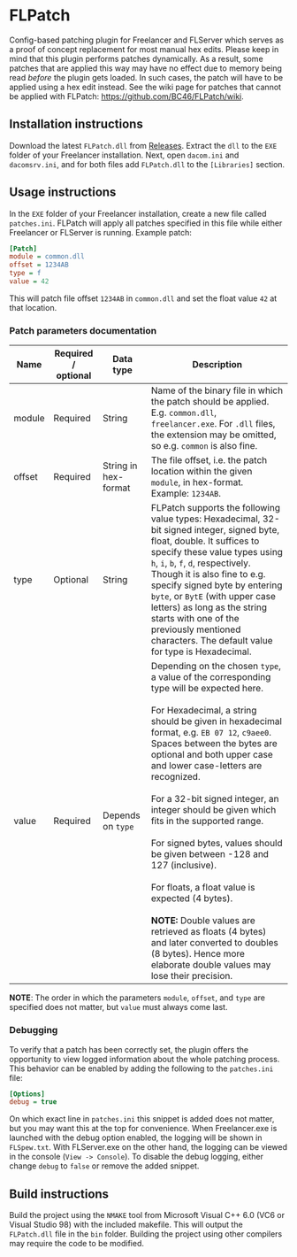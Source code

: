 # FLPatch
Config-based patching plugin for Freelancer and FLServer which serves as a proof of concept replacement for most manual hex edits. Please keep in mind that this plugin performs patches dynamically. As a result, some patches that are applied this way may have no effect due to memory being read *before* the plugin gets loaded. In such cases, the patch will have to be applied using a hex edit instead. See the wiki page for patches that cannot be applied with FLPatch: https://github.com/BC46/FLPatch/wiki.

## Installation instructions
Download the latest `FLPatch.dll` from [Releases](https://github.com/BC46/FLPatch/releases). Extract the `dll` to the `EXE` folder of your Freelancer installation.
Next, open `dacom.ini` and `dacomsrv.ini`, and for both files add `FLPatch.dll` to the `[Libraries]` section.

## Usage instructions
In the `EXE` folder of your Freelancer installation, create a new file called `patches.ini`. FLPatch will apply all patches specified in this file while either Freelancer or FLServer is running. Example patch:

```ini
[Patch]
module = common.dll
offset = 1234AB
type = f
value = 42
```

This will patch file offset `1234AB` in `common.dll` and set the float value `42` at that location.

### Patch parameters documentation
| Name     | Required / optional | Data type | Description |
| -------- | --------- | --------- | --------- |
| module   | Required  | String               | Name of the binary file in which the patch should be applied. E.g. `common.dll`, `freelancer.exe`. For `.dll` files, the extension may be omitted, so e.g. `common` is also fine. |
| offset   | Required  | String in hex-format | The file offset, i.e. the patch location within the given `module`, in hex-format. Example: `1234AB`. |
| type     | Optional  | String               | FLPatch supports the following value types: Hexadecimal, 32-bit signed integer, signed byte, float, double. It suffices to specify these value types using `h`, `i`, `b`, `f`, `d`, respectively. Though it is also fine to e.g. specify signed byte by entering `byte`, or `BytE` (with upper case letters) as long as the string starts with one of the previously mentioned characters. The default value for type is Hexadecimal. |
| value    | Required  | Depends on `type`    | Depending on the chosen `type`, a value of the corresponding type will be expected here.<br /><br />For Hexadecimal, a string should be given in hexadecimal format, e.g. `EB 07 12`, `c9aee0`. Spaces between the bytes are optional and both upper case and lower case-letters are recognized.<br /><br />For a 32-bit signed integer, an integer should be given which fits in the supported range.<br /><br />For signed bytes, values should be given between -128 and 127 (inclusive).<br /><br />For floats, a float value is expected (4 bytes). <br /><br />**NOTE:** Double values are retrieved as floats (4 bytes) and later converted to doubles (8 bytes). Hence more elaborate double values may lose their precision. |

**NOTE**: The order in which the parameters `module`, `offset`, and `type` are specified does not matter, but `value` must always come last.

### Debugging

To verify that a patch has been correctly set, the plugin offers the opportunity to view logged information about the whole patching process. This behavior can be enabled by adding the following to the `patches.ini` file:

```ini
[Options]
debug = true
```

On which exact line in `patches.ini` this snippet is added does not matter, but you may want this at the top for convenience. When Freelancer.exe is launched with the debug option enabled, the logging will be shown in `FLSpew.txt`. With FLServer.exe on the other hand, the logging can be viewed in the console (`View -> Console`). To disable the debug logging, either change `debug` to `false` or remove the added snippet.

## Build instructions
Build the project using the `NMAKE` tool from Microsoft Visual C++ 6.0 (VC6 or Visual Studio 98) with the included makefile.
This will output the `FLPatch.dll` file in the `bin` folder.
Building the project using other compilers may require the code to be modified.
